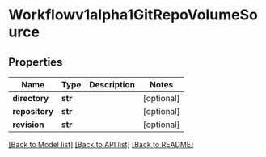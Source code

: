 # Workflowv1alpha1GitRepoVolumeSource

## Properties
Name | Type | Description | Notes
------------ | ------------- | ------------- | -------------
**directory** | **str** |  | [optional] 
**repository** | **str** |  | [optional] 
**revision** | **str** |  | [optional] 

[[Back to Model list]](../README.md#documentation-for-models) [[Back to API list]](../README.md#documentation-for-api-endpoints) [[Back to README]](../README.md)


